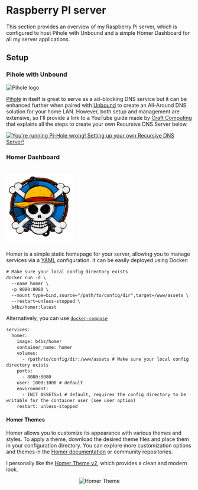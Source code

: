 # Raspberry PI server

This section provides an overview of my Raspberry Pi server, which is configured to host Pihole with Unbound and a simple Homer Dashboard for all my server applications.

## Setup

### Pihole with Unbound

![Pihole logo](https://wp-cdn.pi-hole.net/wp-content/uploads/2023/05/pihole-logo-horizontal-white-e1683321640117.png)

[Pihole](https://github.com/pi-hole/pi-hole/#one-step-automated-install) in itself is great to serve as a ad-blocking DNS service but it can be enhanced further when paired with [Unbound](https://docs.pi-hole.net/guides/dns/unbound/) to create an All-Around DNS solution for your home LAN. 
However, both setup and management are extensive, so I'll provide a link to a YouTube guide made by [Craft Computing](https://www.youtube.com/@CraftComputing) that explains all the steps to create your own Recursive DNS Server below.

[![You're running Pi-Hole wrong! Setting up your own Recursive DNS Server!](https://img.youtube.com/vi/FnFtWsZ8IP0/0.jpg)](https://www.youtube.com/watch?v=FnFtWsZ8IP0)

### Homer Dashboard

<h1 align="left">
 <img
  width="180"
  alt="Homer's donut"
  src="https://raw.githubusercontent.com//bastienwirtz/homer/main/public/logo.png">
</h1>

Homer is a simple static homepage for your server, allowing you to manage services via a [YAML](config.yml) configuration. It can be easily deployed using Docker:

```
# Make sure your local config directory exists
docker run -d \
  --name homer \
  -p 8080:8080 \
  --mount type=bind,source="/path/to/config/dir",target=/www/assets \
  --restart=unless-stopped \
  b4bz/homer:latest
```
Alternatively, you can use [```docker-compose```](compose.yaml)
```
services:
  homer:
    image: b4bz/homer
    container_name: homer
    volumes:
      - /path/to/config/dir:/www/assets # Make sure your local config directory exists
    ports:
      - 8080:8080
    user: 1000:1000 # default
    environment:
      - INIT_ASSETS=1 # default, requires the config directory to be writable for the container user (see user option)
    restart: unless-stopped
```

#### Homer Themes
Homer allows you to customize its appearance with various themes and styles. To apply a theme, download the desired theme files and place them in your configuration directory. You can explore more customization options and themes in the [Homer documentation](https://github.com/bastienwirtz/homer/blob/main/docs/theming.md) or community repositories. 

I personally like the [Homer Theme v2](https://github.com/lammersbjorn/homer-theme), which provides a clean and modern look.

<p align="center">
   <img alt="Homer Theme" src="https://raw.githubusercontent.com/WalkxCode/Homer-Theme/main/preview.png">
</p>